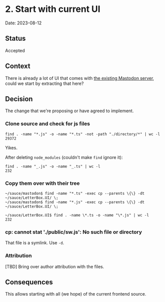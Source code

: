 # 2. Start with current UI

Date: 2023-08-12

## Status

Accepted

## Context

There is already a lot of UI that comes with [the existing Mastodon server](https://github.com/mastodon/mastodon), could we start by extracting that here?

## Decision

The change that we're proposing or have agreed to implement.

### Clone source and check for js files

```
find . -name "*.js" -o -name "*.ts" -not -path "./directory/*" | wc -l
29372
```

Yikes.

After deleting `node_modules` (couldn't make `find` ignore it):

```
find . -name "_.js" -o -name "_.ts" | wc -l
232
```

### Copy them over with their tree

```
~/sauce/mastodon$ find -name "*.ts" -exec cp --parents \{\} -dt ~/sauce/LetterBox.UI/ \;
~/sauce/mastodon$ find -name "*.js" -exec cp --parents \{\} -dt ~/sauce/LetterBox.UI/ \;
```

```
~/sauce/LetterBox.UI$ find . -name \*.ts -o -name "\*.js" | wc -l
232
```

### cp: cannot stat './public/sw.js': No such file or directory

That file is a symlink. Use `-d`.

### Attribution

[TBD] Bring over author attribution with the files.

## Consequences

This allows starting with all (we hope) of the current frontend source.
